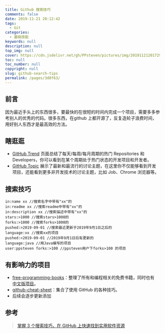 ```yaml
---
title: Github 搜索技巧
comments: false
date: 2019-11-21 20:12:42
tags: 
  - Git
categories: 
  - 基础技能
keywords: null
description: null
top_img: null
cover: https://cdn.jsdelivr.net/gh/PPsteven/pictures/img/20191121201729.png
toc: null
toc_number: null
copyright: null
slug: github-search-tips
permalink: /pages/3d8f63/
---
```


## 前言

因为最近手头上的东西很多，要最快的在很短的时间内完成一个项目，需要多多参考别人的优秀的代码。很多东西，在github 上都开源了，反复造轮子浪费时间，用好别人东西才是最高效的方法。

<!--more-->

## 瞎逛逛

- [GitHub Trend](https://github.com/trending) 页面总结了每天/每周/每月周期的热门 Repositories 和 Developers，你可以看到在某个周期处于热门状态的开发项目和开发者。
-  [GitHub Topic](https://github.com/topics) 展示了最新和最流行的讨论主题，在这里你不仅能够看到开发项目，还能看到更多非开发技术的讨论主题，比如 Job、Chrome 浏览器等。

## 搜索技巧

```
in:name xx //搜索名字中带有"xx"的
in:readme xx //搜索readme中带有"xx"的
in:description xx //搜索描述中带有"xx"的
stars:>1000 //搜索stars>1000的
forks:>1000 //搜索forks>1000的
pushed:>2019-09-01 //搜索最近更新于2019年9月1日之后的
language:xx //搜索xx的项目
pushed:>2019-09-01 //2019年9月1日后有更新的
language:java //用Java编写的项目
user:ppsteven forks:>100 //ppsteven用户下forks>100 的项目
```

## 有影响力的项目

- [free-programming-books](https://github.com/vhf/free-programming-books)：整理了所有和编程相关的免费书籍，同时也有 [中文版项目](https://github.com/vhf/free-programming-books/blob/master/free-programming-books-zh.md)。
- [github-cheat-sheet](https://github.com/tiimgreen/github-cheat-sheet/)：集合了使用 GitHub 的各种技巧。
- 后续会逐步更新添加

## 参考

> [掌握 3 个搜索技巧，在 GitHub 上快速找到实用软件资源](https://sspai.com/post/46061)
